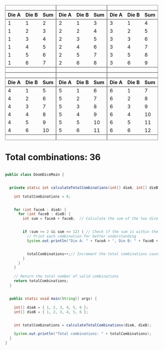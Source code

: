 <div style="display: flex; flex-wrap: wrap;">

<div style="border: 1px solid gray">

| Die A | Die B | Sum |
| ----- | ----- | --- |
| 1     | 1     | 2   |
| 1     | 2     | 3   |
| 1     | 3     | 4   |
| 1     | 4     | 5   |
| 1     | 5     | 6   |
| 1     | 6     | 7   |

</div>

<div style="border: 1px solid gray">

| Die A | Die B | Sum |
| ----- | ----- | --- |
| 2     | 1     | 3   |
| 2     | 2     | 4   |
| 2     | 3     | 5   |
| 2     | 4     | 6   |
| 2     | 5     | 7   |
| 2     | 6     | 8   |

</div>
<div style="border: 1px solid gray">

| Die A | Die B | Sum |
| ----- | ----- | --- |
| 3     | 1     | 4   |
| 3     | 2     | 5   |
| 3     | 3     | 6   |
| 3     | 4     | 7   |
| 3     | 5     | 8   |
| 3     | 6     | 9   |

</div>
<div style="border: 1px solid gray">

| Die A | Die B | Sum |
| ----- | ----- | --- |
| 4     | 1     | 5   |
| 4     | 2     | 6   |
| 4     | 3     | 7   |
| 4     | 4     | 8   |
| 4     | 5     | 9   |
| 4     | 6     | 10  |

</div>
<div style="border: 1px solid gray">

| Die A | Die B | Sum |
| ----- | ----- | --- |
| 5     | 1     | 6   |
| 5     | 2     | 7   |
| 5     | 3     | 8   |
| 5     | 4     | 9   |
| 5     | 5     | 10  |
| 5     | 6     | 11  |

</div>
<div style="border: 1px solid gray">

| Die A | Die B | Sum |
| ----- | ----- | --- |
| 6     | 1     | 7   |
| 6     | 2     | 8   |
| 6     | 3     | 9   |
| 6     | 4     | 10  |
| 6     | 5     | 11  |
| 6     | 6     | 12  |

</div>
</div>

# Total combinations: 36

```java

public class DoomDiceMain {


  private static int calculateTotalCombinations(int[] dieA, int[] dieB) {

    int totalCombinations = 0;


    for (int faceA : dieA) {
      for (int faceB : dieB) {
        int sum = faceA + faceB;  // Calculate the sum of the two dice faces


        if (sum >= 2 && sum <= 12) { // Check if the sum is within the valid range (2 to 12)
          // Print each combination for better understanding
          System.out.println("Die A: " + faceA + ", Die B: " + faceB + ", Sum: " + sum);


          totalCombinations++;// Increment the total combinations counter
        }
      }
    }

    // Return the total number of valid combinations
    return totalCombinations;
  }


  public static void main(String[] args) {

    int[] dieA = { 1, 2, 3, 4, 5, 6 };
    int[] dieB = { 1, 2, 3, 4, 5, 6 };


    int totalCombinations = calculateTotalCombinations(dieA, dieB);

    System.out.println("Total combinations: " + totalCombinations);
  }
}

```
